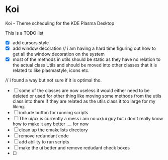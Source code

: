 # Koi
Koi - Theme scheduling for the KDE Plasma Desktop

This is a TODO list 

-[x] add cursors style 
-[x] add window decoration // i am having a hard time figuring out how to get all the window decoration on the system 
-[x] most of the methods in utils should be static as they have no relation to the actual class Utils and should be moved
into other classes that it is related to like plasmastyle, icons etc.

 // i found a way but not sure if it is optimal tho.
-[ ] some of the classes are now useless it would either need to be deleted or used for other thing like moving some methods from the utils class into there if they are related as the utils class it too large for my liking.
-[ ] include button for running scripts 
-[ ] The ui/ux is currently a mess i am no ux/ui guy but i don't really know how to make it any better .... for now 
-[ ] clean up the cmakelists directory 
-[ ] remove redundant code 
-[ ] add ability to run scripts 
-[ ] make the ui better and remove redudant check boxes 
-[ ] 

